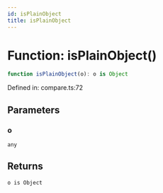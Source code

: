 ```yaml
---
id: isPlainObject
title: isPlainObject
---
```


<!-- DO NOT EDIT: this page is autogenerated from the type comments -->

# Function: isPlainObject()

```ts
function isPlainObject(o): o is Object
```

Defined in: compare.ts:72

## Parameters

### o

`any`

## Returns

`o is Object`

